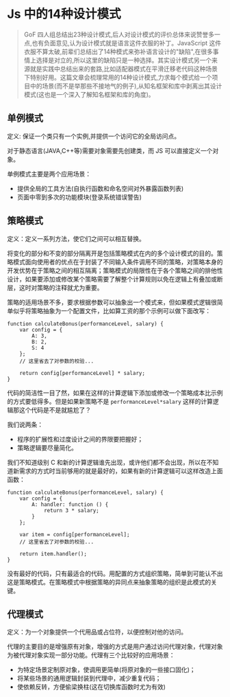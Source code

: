 # Js 中的14种设计模式

> GoF 四人组总结出23种设计模式,后人对设计模式的评价总体来说赞誉多一点,也有负面意见,认为设计模式就是语言这件衣服的补丁。JavaScript 这件衣服不算太破,前辈们总结出了14种模式来弥补语言设计的"缺陷",在很多事情上选择是对立的,所以这里的缺陷只是一种选择。其实设计模式另一个来源就是实践中总结出来的套路,比如适配器模式在平滑迁移老代码这种场景下特别好用。这篇文章会梳理常用的14种设计模式,力求每个模式给一个项目中的场景(而不是举那些不接地气的例子),从知名框架和库中剥离出其设计模式(这也是一个深入了解知名框架和库的角度)。

## 单例模式

定义: 保证一个类只有一个实例,并提供一个访问它的全局访问点。

对于静态语言(JAVA,C++等)需要对象需要先创建类，而 JS 可以直接定义一个对象。

单例模式主要是两个应用场景：
- 提供全局的工具方法(自执行函数和命名空间对外暴露函数列表)
- 页面中零到多次的功能模块(登录系统错误警告)

## 策略模式

定义：定义一系列方法，使它们之间可以相互替换。

将变化的部分和不变的部分隔离开是包括策略模式在内的多个设计模式的目的。策略模式面向使用者的优点在于封装了不同输入条件调用不同的策略，对策略本身的开发优势在于策略之间的相互隔离；策略模式的局限性在于各个策略之间的排他性设计，如果要添加或修改某个策略需要了解整个计算规则以免在逻辑上有叠加或断层，这时对策略的注释就尤为重要。

策略的适用场景不多，要求根据参数可以抽象出一个模式来，但如果模式逻辑很简单似乎将策略抽象为一个配置文件，比如算工资的那个示例可以做下面改写：

    function calculateBonus(performanceLevel, salary) {
        var config = {
            A: 3,
            B: 2,
            S: 4
        };
        // 这里省去了对参数的校验...
        
        return config[performanceLevel] * salary;
    }    

代码的简洁性一目了然，如果在这样的计算逻辑下添加或修改一个策略成本比示例的方式要低得多。但是如果新策略不是 `performanceLevel*salary` 这样的计算逻辑那这个代码是不是就尴尬了？

我们说两条：
- 程序的扩展性和过度设计之间的界限要把握好；
- 策略逻辑要尽量简化。

我们不知道级别 C 和新的计算逻辑谁先出现，或许他们都不会出现，所以在不知道新需求的方式时当前够用的就是最好的，如果有新的计算逻辑可以这样改造上面函数：
 
    function calculateBonus(performanceLevel, salary) {
        var config = {
            A: handler: function () {
                return 3 * salary;
            }
        };

        var item = config[performanceLevel];
        // 这里省去了对参数的校验...
        
        return item.handler();
    }

没有最好的代码，只有最适合的代码。用配置的方式组织策略，简单到可能认不出这是策略模式。在策略模式中根据策略的异同点来抽象策略的组织是此模式的关键。

## 代理模式

定义：为一个对象提供一个代用品或占位符，以便控制对他的访问。

代理的主要目的是增强原有对象，增强的方式是用户通过访问代理对象，代理对象为被代理对象实现一部分功能。代理有三个比较好的应用场景：

- 为特定场景定制原对象，使调用更简单(将原对象的一些接口固化)；
- 将某些场景的通用逻辑封装到代理中，减少重复代码；
- 使依赖反转，方便偷梁换柱(这在切换库函数时尤为有效)
